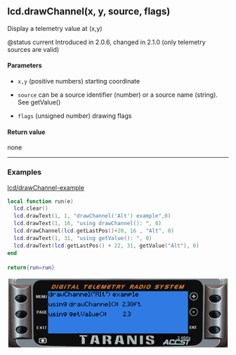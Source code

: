 <!-- This file was generated by the script. Do not edit it, any changes will be lost! -->

## lcd.drawChannel(x, y, source, flags)



Display a telemetry value at (x,y)

@status current Introduced in 2.0.6, changed in 2.1.0 (only telemetry sources are valid)


#### Parameters

* `x,y` (positive numbers) starting coordinate

* `source` can be a source identifier (number) or a source name (string).
See getValue()

* `flags` (unsigned number) drawing flags



#### Return value

none



---

### Examples

<a class="dlbtn" href="https://raw.githubusercontent.com/opentx/lua-reference-guide/master/lcd/drawChannel-example.lua">lcd/drawChannel-example</a>

```lua
local function run(e)
  lcd.clear()
  lcd.drawText(1, 1, "drawChannel('Alt') example",0)
  lcd.drawText(1, 16, "using drawChannel(): ", 0)
  lcd.drawChannel(lcd.getLastPos()+20, 16 , "Alt", 0)
  lcd.drawText(1, 31, "using getValue(): ", 0)
  lcd.drawText(lcd.getLastPos() + 22, 31, getValue("Alt"), 0)
end

return{run=run}
```

![](drawChannel-example.png)

